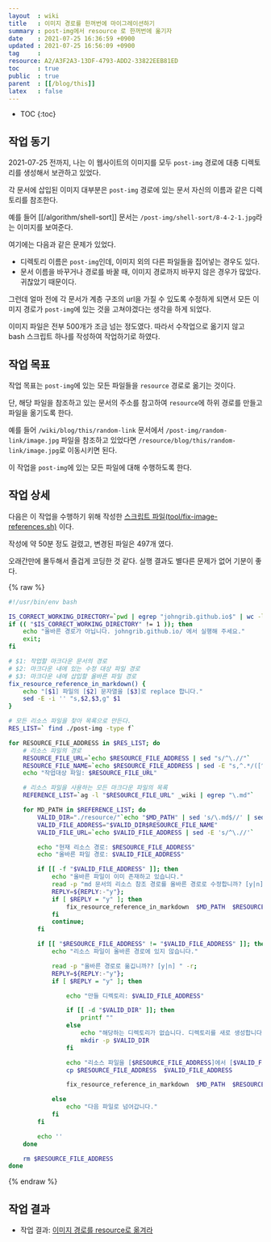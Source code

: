 ```yaml
---
layout  : wiki
title   : 이미지 경로를 한꺼번에 마이그레이션하기
summary : post-img에서 resource 로 한꺼번에 옮기자
date    : 2021-07-25 16:36:59 +0900
updated : 2021-07-25 16:56:09 +0900
tag     : 
resource: A2/A3F2A3-13DF-4793-ADD2-33822EEB81ED
toc     : true
public  : true
parent  : [[/blog/this]]
latex   : false
---
```

* TOC
{:toc}

## 작업 동기

2021-07-25 전까지, 나는 이 웹사이트의 이미지를 모두 `post-img` 경로에 대충 디렉토리를 생성해서 보관하고 있었다.

각 문서에 삽입된 이미지 대부분은 `post-img` 경로에 있는 문서 자신의 이름과 같은 디렉토리를 참조한다.

예를 들어 [[/algorithm/shell-sort]] 문서는 `/post-img/shell-sort/8-4-2-1.jpg`라는 이미지를 보여준다.

여기에는 다음과 같은 문제가 있었다.

- 디렉토리 이름은 `post-img`인데, 이미지 외의 다른 파일들을 집어넣는 경우도 있다.
- 문서 이름을 바꾸거나 경로를 바꿀 때, 이미지 경로까지 바꾸지 않은 경우가 많았다. 귀찮았기 때문이다.

그런데 얼마 전에 각 문서가 계층 구조의 url을 가질 수 있도록 수정하게 되면서 모든 이미지 경로가 `post-img`에 있는 것을 고쳐야겠다는 생각을 하게 되었다.

이미지 파일은 전부 500개가 조금 넘는 정도였다. 따라서 수작업으로 옮기지 않고 bash 스크립트 하나를 작성하여 작업하기로 하였다.

## 작업 목표

작업 목표는 `post-img`에 있는 모든 파일들을 `resource` 경로로 옮기는 것이다.

단, 해당 파일을 참조하고 있는 문서의 주소를 참고하여 `resource`에 하위 경로를 만들고 파일을 옮기도록 한다.

예를 들어 `/wiki/blog/this/random-link` 문서에서 `/post-img/random-link/image.jpg` 파일을 참조하고 있었다면
`/resource/blog/this/random-link/image.jpg`로 이동시키면 된다.

이 작업을 `post-img`에 있는 모든 파일에 대해 수행하도록 한다.

## 작업 상세

다음은 이 작업을 수행하기 위해 작성한 [스크립트 파일(tool/fix-image-references.sh)]( https://github.com/johngrib/johngrib.github.io/commit/004b1c92f9cdf8adb82fe49b4ed741d407e48206 ) 이다.

작성에 약 50분 정도 걸렸고, 변경된 파일은 497개 였다.

오래간만에 몰두해서 즐겁게 코딩한 것 같다. 실행 결과도 별다른 문제가 없어 기분이 좋다.

{% raw %}
```bash
#!/usr/bin/env bash

IS_CORRECT_WORKING_DIRECTORY=`pwd | egrep "johngrib.github.io$" | wc -l`
if (( "$IS_CORRECT_WORKING_DIRECTORY" != 1 )); then
    echo "올바른 경로가 아닙니다. johngrib.github.io/ 에서 실행해 주세요."
    exit;
fi

# $1: 작업할 마크다운 문서의 경로
# $2: 마크다운 내에 있는 수정 대상 파일 경로
# $3: 마크다운 내에 삽입할 올바른 파일 경로
fix_resource_reference_in_markdown() {
    echo "[$1] 파일의 [$2] 문자열을 [$3]로 replace 합니다."
    sed -E -i '' "s,$2,$3,g" $1
}

# 모든 리소스 파일을 찾아 목록으로 만든다.
RES_LIST=` find ./post-img -type f`

for RESOURCE_FILE_ADDRESS in $RES_LIST; do
    # 리소스 파일의 경로
    RESOURCE_FILE_URL=`echo $RESOURCE_FILE_ADDRESS | sed "s/^\.//"`
    RESOURCE_FILE_NAME=`echo $RESOURCE_FILE_ADDRESS | sed -E "s,^.*/([^/]+)$,\1,"`
    echo "작업대상 파일: $RESOURCE_FILE_URL"

    # 리소스 파일을 사용하는 모든 마크다운 파일의 목록
    REFERENCE_LIST=`ag -l "$RESOURCE_FILE_URL" _wiki | egrep "\.md"`

    for MD_PATH in $REFERENCE_LIST; do
        VALID_DIR="./resource/"`echo "$MD_PATH" | sed 's/\.md$//' | sed -E "s/^_(wiki|blog)/\1/"`"/"
        VALID_FILE_ADDRESS="$VALID_DIR$RESOURCE_FILE_NAME"
        VALID_FILE_URL=`echo $VALID_FILE_ADDRESS | sed -E 's/^\.//'`

        echo "현재 리소스 경로: $RESOURCE_FILE_ADDRESS"
        echo "올바른 파일 경로: $VALID_FILE_ADDRESS"

        if [[ -f "$VALID_FILE_ADDRESS" ]]; then
            echo "올바른 파일이 이미 존재하고 있습니다."
            read -p "md 문서의 리소스 참조 경로를 올바른 경로로 수정합니까? [y|n] " -r;
            REPLY=${REPLY:-"y"};
            if [ $REPLY = "y" ]; then
                fix_resource_reference_in_markdown  $MD_PATH  $RESOURCE_FILE_URL  $VALID_FILE_ADDRESS
            fi
            continue;
        fi

        if [[ "$RESOURCE_FILE_ADDRESS" != "$VALID_FILE_ADDRESS" ]]; then
            echo "리소스 파일이 올바른 경로에 있지 않습니다."

            read -p "올바른 경로로 옮깁니까?? [y|n] " -r;
            REPLY=${REPLY:-"y"};
            if [ $REPLY = "y" ]; then

                echo "만들 디렉토리: $VALID_FILE_ADDRESS"

                if [[ -d "$VALID_DIR" ]]; then
                    printf ""
                else
                    echo "해당하는 디렉토리가 없습니다. 디렉토리를 새로 생성합니다."
                    mkdir -p $VALID_DIR
                fi

                echo "리소스 파일을 [$RESOURCE_FILE_ADDRESS]에서 [$VALID_FILE_ADDRESS]로 복사합니다."
                cp $RESOURCE_FILE_ADDRESS  $VALID_FILE_ADDRESS

                fix_resource_reference_in_markdown  $MD_PATH  $RESOURCE_FILE_URL  $VALID_FILE_URL

            else
                echo "다음 파일로 넘어갑니다."
            fi
        fi

        echo ''
    done

    rm $RESOURCE_FILE_ADDRESS
done
```
{% endraw %}


## 작업 결과

- 작업 결과: [이미지 경로를 resource로 옮겨라]( https://github.com/johngrib/johngrib.github.io/commit/e7fc6d3b3fe63aa5c0599910d36305d8069717da )

